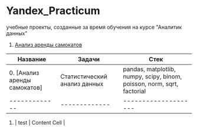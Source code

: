 # Yandex_Practicum
учебные проекты, созданные за время обучения на курсе "Аналитик данных"

1. [Анализ аренды самокатов](https://github.com/Nebaddonn/Yandex_Practicum/tree/main/%D0%90%D0%BD%D0%B0%D0%BB%D0%B8%D0%B7%20%D0%B0%D1%80%D0%B5%D0%BD%D0%B4%D1%8B%20%D1%81%D0%B0%D0%BC%D0%BE%D0%BA%D0%B0%D1%82%D0%BE%D0%B2)


Название                     | Задачи                       | Стек
---------------------------- | ---------------------------- | --------------------
0. [Анализ аренды самокатов] | Статистический анализ данных |  pandas, matplotlib, numpy, scipy, binom, poisson, norm, sqrt, factorial
------------- | ------------- | --------------------

1. | test | Content Cell  |
